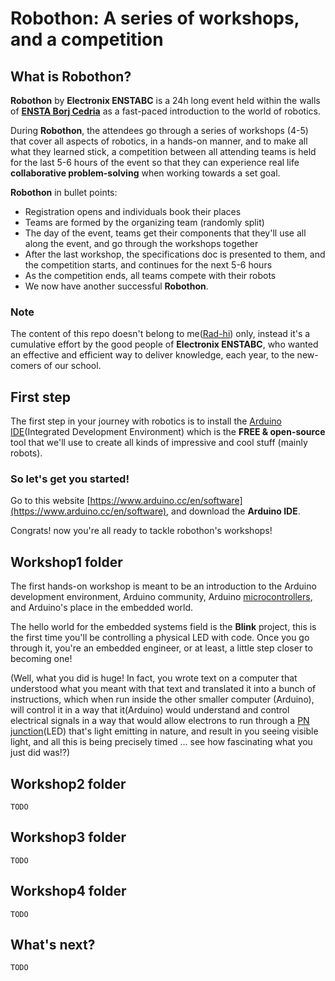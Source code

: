 # Robothon: A series of workshops, and a competition

## What is Robothon?

**Robothon** by **Electronix ENSTABC** is a 24h long event held within the walls of [**ENSTA Borj Cedria**](http://www.enstab.rnu.tn/) as a fast-paced introduction to the world of robotics. 

During **Robothon**, the attendees go through a series of workshops (4-5) that cover all aspects of robotics, in a hands-on manner, and to make all what they learned stick, a competition between all attending teams is held for the last 5-6 hours of the event so that they can experience real life **collaborative problem-solving** when working towards a set goal.

**Robothon** in bullet points:
- Registration opens and individuals book their places
- Teams are formed by the organizing team (randomly split)
- The day of the event, teams get their components that they'll use all along the event, and go through the workshops together
- After the last workshop, the specifications doc is presented to them, and the competition starts, and continues for the next 5-6 hours
- As the competition ends, all teams compete with their robots 
- We now have another successful **Robothon**.

### Note

The content of this repo doesn't belong to me([Rad-hi](https://github.com/Rad-hi)) only, instead it's a cumulative effort by the good people of **Electronix ENSTABC**, who wanted an effective and efficient way to deliver knowledge, each year, to the new-comers of our school.

## First step

The first step in your journey with robotics is to install the [Arduino](https://www.arduino.cc/) [IDE](https://www.codecademy.com/articles/what-is-an-ide)(Integrated Development Environment) which is the **FREE & open-source** tool that we'll use to create all kinds of impressive and cool stuff (mainly robots).

### So let's get you started!

Go to this website [https://www.arduino.cc/en/software](https://www.arduino.cc/en/software), and download the **Arduino IDE**.

Congrats! now you're all ready to tackle robothon's workshops!

## Workshop1 folder

The first hands-on workshop is meant to be an introduction to the Arduino development environment, Arduino community, Arduino [microcontrollers](https://en.wikipedia.org/wiki/Microcontroller), and Arduino's place in the embedded world.

The hello world for the embedded systems field is the **Blink** project, this is the first time you'll be controlling a physical LED with code. Once you go through it, you're an embedded engineer, or at least, a little step closer to becoming one! 

(Well, what you did is huge! In fact, you wrote text on a computer that understood what you meant with that text and translated it into a bunch of instructions, which when run inside the other smaller computer (Arduino), will control it in a way that it(Arduino) would understand and control electrical signals in a way that would allow electrons to run through a [PN junction](https://en.wikipedia.org/wiki/P%E2%80%93n_junction)(LED) that's light emitting in nature, and result in you seeing visible light, and all this is being precisely timed ... see how fascinating what you just did was!?)

## Workshop2 folder

```TODO```

## Workshop3 folder

```TODO```

## Workshop4 folder

```TODO```

## What's next?

```TODO```